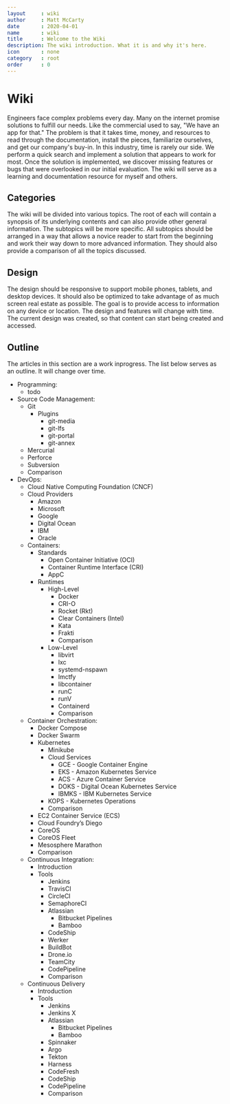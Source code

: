 ```yaml
---
layout     : wiki
author     : Matt McCarty
date       : 2020-04-01
name       : wiki
title      : Welcome to the Wiki
description: The wiki introduction. What it is and why it's here.
icon       : none
category   : root
order      : 0
---
```

# Wiki

Engineers face complex problems every day. Many on the internet promise solutions to fulfill our needs. Like the commercial used to say, "We have an app for that." The problem is that it takes time, money, and resources to read through the documentation, install the pieces, familiarize ourselves, and get our company's buy-in. In this industry, time is rarely our side. We perform a quick search and implement a solution that appears to work for most. Once the solution is implemented, we discover missing features or bugs that were overlooked in our initial evaluation. The wiki will serve as a learning and documentation resource for myself and others.

## Categories

The wiki will be divided into various topics. The root of each will contain a synopsis of its underlying contents and can also provide other general information. The subtopics will be more specific. All subtopics should be arranged in a way that allows a novice reader to start from the beginning and work their way down to more advanced information. They should also provide a comparison of all the topics discussed.

## Design

The design should be responsive to support mobile phones, tablets, and desktop devices. It should also be optimized to take advantage of as much screen real estate as possible. The goal is to provide access to information on any device or location. The design and features will change with time. The current design was created, so that content can start being created and accessed.

## Outline

The articles in this section are a work inprogress. The list below serves as an outline. It will change over time.

- Programming:
    - todo
- Source Code Management:
    - Git
        - Plugins
            - git-media
            - git-lfs
            - git-portal
            - git-annex
    - Mercurial
    - Perforce
    - Subversion
    - Comparison
- DevOps:
  - Cloud Native Computing Foundation (CNCF)
  - Cloud Providers
    - Amazon
    - Microsoft
    - Google
    - Digital Ocean
    - IBM
    - Oracle
  - Containers:
    - Standards
        - Open Container Initiative (OCI)
        - Container Runtime Interface (CRI)
        - AppC
    - Runtimes
        - High-Level
            - Docker
            - CRI-O
            - Rocket (Rkt)
            - Clear Containers (Intel)
            - Kata
            - Frakti
            - Comparison
        - Low-Level
            - libvirt
            - lxc
            - systemd-nspawn
            - lmctfy
            - libcontainer
            - runC
            - runV
            - Containerd
            - Comparison
  - Container Orchestration:
    - Docker Compose
    - Docker Swarm
    - Kubernetes
        - Minikube
        - Cloud Services
            - GCE   - Google Container Engine
            - EKS   - Amazon Kubernetes Service
            - ACS   - Azure Container Service
            - DOKS  - Digital Ocean Kubernetes Service
            - IBMKS - IBM Kubernetes Service
        - KOPS - Kubernetes Operations
        - Comparison
    - EC2 Container Service (ECS)
    - Cloud Foundry’s Diego
    - CoreOS
    - CoreOS Fleet
    - Mesosphere Marathon
    - Comparison
  - Continuous Integration:
    - Introduction
    - Tools
      - Jenkins
      - TravisCI
      - CircleCI
      - SemaphoreCI
      - Atlassian
        - Bitbucket Pipelines
        - Bamboo
      - CodeShip
      - Werker
      - BuildBot
      - Drone.io
      - TeamCity
      - CodePipeline
      - Comparison
  - Continuous Delivery
    - Introduction
    - Tools
      - Jenkins
      - Jenkins X
      - Atlassian
        - Bitbucket Pipelines
        - Bamboo
      - Spinnaker
      - Argo
      - Tekton
      - Harness
      - CodeFresh
      - CodeShip
      - CodePipeline
      - Comparison